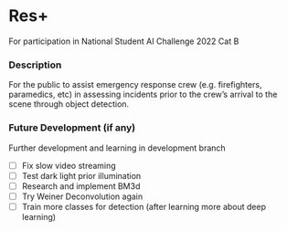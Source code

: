# Res+

For participation in National Student AI Challenge 2022 Cat B

### Description

For the public to assist emergency response crew (e.g. firefighters, paramedics, etc) in assessing incidents prior to the crew’s arrival to the scene through object detection.

### Future Development (if any)

Further development and learning in development branch

- [ ] Fix slow video streaming
- [ ] Test dark light prior illumination
- [ ] Research and implement BM3d
- [ ] Try Weiner Deconvolution again
- [ ] Train more classes for detection (after learning more about deep learning)
